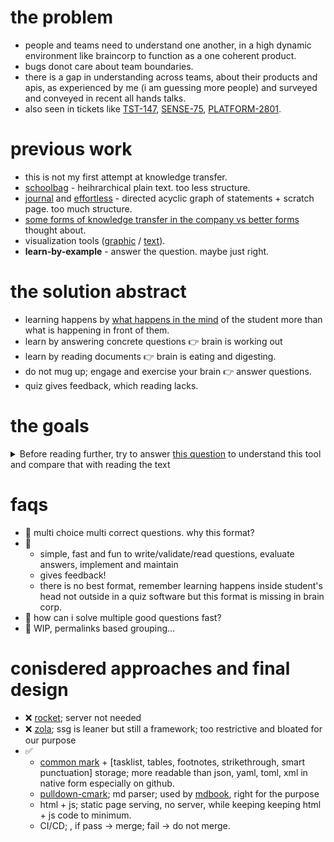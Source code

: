 # the problem
- people and teams need to understand one another, in a high dynamic environment like braincorp to function as a one coherent product.
- bugs donot care about team boundaries.
- there is a gap in understanding across teams, about their products and apis, as experienced by me (i am guessing more people) and surveyed and conveyed in recent all hands talks.
- also seen in tickets like [TST-147](https://braincorporation.atlassian.net/browse/TST-147), [SENSE-75](https://braincorporation.atlassian.net/browse/SENSE-75), [PLATFORM-2801](https://braincorporation.atlassian.net/browse/PLATFORM-2801).

# previous work
- this is not my first attempt at knowledge transfer.
- [schoolbag](https://github.com/yashsriram/compost/tree/master/SchoolBag) - heihrarchical plain text. too less structure.
- [journal](https://github.com/yashsriram/effortless/tree/master/deprecated) and [effortless](https://github.com/yashsriram/effortless) - directed acyclic graph of statements + scratch page. too much structure.
- [some forms of knowledge transfer in the company vs better forms](https://user-images.githubusercontent.com/18350119/177690705-90c4a402-9234-4daf-82b6-38e8867b444e.png) thought about.
- visualization tools ([graphic](https://user-images.githubusercontent.com/18350119/177690941-96514084-1b95-4462-95bf-45228022fc53.png) / [text](https://user-images.githubusercontent.com/18350119/177690944-e9c2f2b3-fb56-4613-a72b-f5fd0d1e235a.png)).
- __learn-by-example__ - answer the question. maybe just right.

# the solution abstract
- learning happens by [what happens in the mind](https://youtu.be/rhgwIhB58PA) of the student more than what is happening in front of them.
- learn by answering concrete questions :point_right: brain is working out
- learn by reading documents :point_right: brain is eating and digesting.
- do not mug up; engage and exercise your brain :point_right: answer questions.
- quiz gives feedback, which reading lacks.

# the goals
<details>
    <summary>Before reading further, try to answer <a href="https://yashsriram.github.io/learn-by-example/how-to-use">this question</a> to understand this tool and compare that with reading the text</summary>
<ul>
<li>Lean quiz tool.</li>
<li>Quick to contribute, quick to use</li>
    <ul>
    <li>Write question and its answer in markdown, readable in github by itself.</li>
    <li>CI/CD will gently guide you in case of any problems.</li>
    <li>If everthing okay you get a URL for your question that you can share.</li>
    <li>Answer in browser.</li>
    <li>Get authors from git blame.</li>
    </ul>
</ul>
</details>


# faqs
- 🤔 multi choice multi correct questions. why this format?
- 🙋
    - simple, fast and fun to write/validate/read questions, evaluate answers, implement and maintain
    - gives feedback!
    - there is no best format, remember learning happens inside student's head not outside in a quiz software but this format is missing in brain corp.
- 🤔 how can i solve multiple good questions fast?
- 🙋 WIP, permalinks based grouping...

# conisdered approaches and final design
- ❌ [rocket](https://rocket.rs/); server not needed
- ❌ [zola](https://www.getzola.org/); ssg is leaner but still a framework; too restrictive and bloated for our purpose
- ✅
    - [common mark](https://commonmark.org/) + [tasklist, tables, footnotes, strikethrough, smart punctuation] storage; more readable than json, yaml, toml, xml in native form especially on github.
    - [pulldown-cmark](https://github.com/raphlinus/pulldown-cmark); md parser; used by [mdbook](https://rust-lang.github.io/mdBook/), right for the purpose
    - html + js; static page serving, no server, while keeping keeping html + js code to minimum.
    - CI/CD; , if pass -> merge; fail -> do not merge.
